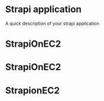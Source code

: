 # Strapi application

A quick description of your strapi application
# StrapiOnEC2
# StrapiOnEC2
# StrapionEC2
